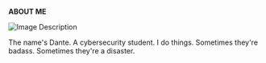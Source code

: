 **ABOUT ME** 

![Image Description](/images/b007f0adc278a79dcc7e4807bdf41629.jpg)

 The name's Dante.
 A cybersecurity student.
 I do things. Sometimes they're badass. Sometimes they're a disaster.
